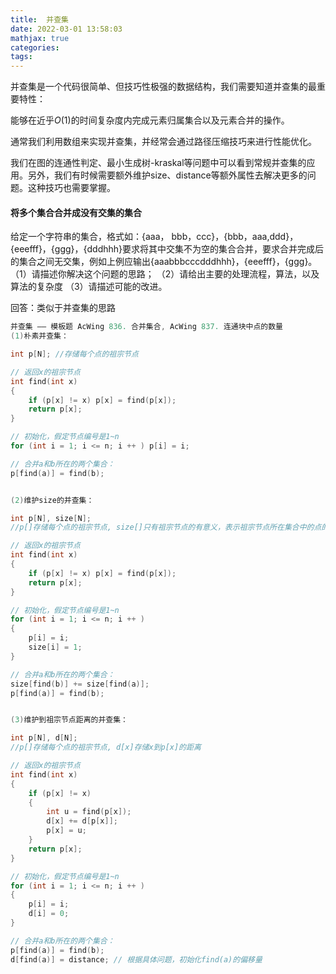 ```yaml
---
title:  并查集
date: 2022-03-01 13:58:03
mathjax: true
categories:
tags: 
---
```



并查集是一个代码很简单、但技巧性极强的数据结构，我们需要知道并查集的最重要特性：

能够在近乎$O(1)$的时间复杂度内完成元素归属集合以及元素合并的操作。

通常我们利用数组来实现并查集，并经常会通过路径压缩技巧来进行性能优化。

我们在图的连通性判定、最小生成树-kraskal等问题中可以看到常规并查集的应用。另外，我们有时候需要额外维护size、distance等额外属性去解决更多的问题。这种技巧也需要掌握。

#### 将多个集合合并成没有交集的集合

给定一个字符串的集合，格式如：{aaa， bbb，ccc}，{bbb，aaa,ddd}，{eeefff}，{ggg}，{dddhhh}要求将其中交集不为空的集合合并，要求合并完成后的集合之间无交集，例如上例应输出{aaabbbcccdddhhh}，{eeefff}，{ggg}。
（1）请描述你解决这个问题的思路；
（2）请给出主要的处理流程，算法，以及算法的复杂度
（3）请描述可能的改进。

回答：类似于并查集的思路

```cpp
并查集 —— 模板题 AcWing 836. 合并集合, AcWing 837. 连通块中点的数量
(1)朴素并查集：

int p[N]; //存储每个点的祖宗节点

// 返回x的祖宗节点
int find(int x)
{
    if (p[x] != x) p[x] = find(p[x]);
    return p[x];
}

// 初始化，假定节点编号是1~n
for (int i = 1; i <= n; i ++ ) p[i] = i;

// 合并a和b所在的两个集合：
p[find(a)] = find(b);


(2)维护size的并查集：

int p[N], size[N];
//p[]存储每个点的祖宗节点, size[]只有祖宗节点的有意义，表示祖宗节点所在集合中的点的数量

// 返回x的祖宗节点
int find(int x)
{
    if (p[x] != x) p[x] = find(p[x]);
    return p[x];
}

// 初始化，假定节点编号是1~n
for (int i = 1; i <= n; i ++ )
{
    p[i] = i;
    size[i] = 1;
}

// 合并a和b所在的两个集合：
size[find(b)] += size[find(a)];
p[find(a)] = find(b);


(3)维护到祖宗节点距离的并查集：

int p[N], d[N];
//p[]存储每个点的祖宗节点, d[x]存储x到p[x]的距离

// 返回x的祖宗节点
int find(int x)
{
    if (p[x] != x)
    {
        int u = find(p[x]);
        d[x] += d[p[x]];
        p[x] = u;
    }
    return p[x];
}

// 初始化，假定节点编号是1~n
for (int i = 1; i <= n; i ++ )
{
    p[i] = i;
    d[i] = 0;
}

// 合并a和b所在的两个集合：
p[find(a)] = find(b);
d[find(a)] = distance; // 根据具体问题，初始化find(a)的偏移量
```
